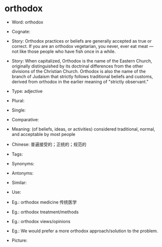 # orthodox

- Word: orthodox
- Cognate: 
- Story: Orthodox practices or beliefs are generally accepted as true or correct. If you are an orthodox vegetarian, you never, ever eat meat — not like those people who have fish once in a while.
- Story: When capitalized, Orthodox is the name of the Eastern Church, originally distinguished by its doctrinal differences from the other divisions of the Christian Church. Orthodox is also the name of the branch of Judaism that strictly follows traditional beliefs and customs, derived from orthodox in the earlier meaning of "strictly observant."

- Type: adjective
- Plural: 
- Single: 
- Comparative: 
- Meaning: (of beliefs, ideas, or activities) considered traditional, normal, and acceptable by most people
- Chinese: 普遍接受的；正统的；规范的
- Tags: 
- Synonyms: 
- Antonyms: 
- Similar: 
- Use: 
- Eg.: orthodox medicine 传统医学
- Eg.: orthodox treatment/methods
- Eg.: orthodox views/opinions
- Eg.: We would prefer a more orthodox approach/solution to the problem.
- Picture: 

